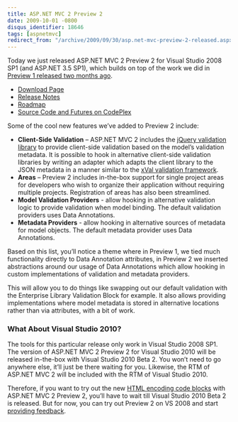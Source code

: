 ```yaml
---
title: ASP.NET MVC 2 Preview 2
date: 2009-10-01 -0800
disqus_identifier: 18646
tags: [aspnetmvc]
redirect_from: "/archive/2009/09/30/asp.net-mvc-preview-2-released.aspx/"
---
```


Today we just released ASP.NET MVC 2 Preview 2 for Visual Studio 2008
SP1 (and ASP.NET 3.5 SP1), which builds on top of the work we did in
[Preview 1 released two months
ago](https://haacked.com/archive/2009/07/30/asp.net-mvc-released.aspx "ASP.NET MVC 2 Preview 1 Released").

-   [Download
    Page](http://go.microsoft.com/fwlink/?LinkID=154414 "Download ASP.NET MVC 2 Preview 2")
-   [Release
    Notes](http://go.microsoft.com/fwlink/?LinkID=157066 "ASP.NET MVC 2 Preview 2 Release Notes")
-   [Roadmap](http://aspnet.codeplex.com/Wiki/View.aspx?title=Road%20Map&referringTitle=Home "Roadmap")
-   [Source Code and Futures on
    CodePlex](http://aspnet.codeplex.com/Release/ProjectReleases.aspx?ReleaseId=33836 "Source Code on CodePlex") 

Some of the cool new features we’ve added to Preview 2 include:

-   **Client-Side Validation** – ASP.NET MVC 2 includes the [jQuery
    validation
    library](http://bassistance.de/jquery-plugins/jquery-plugin-validation/ "jQuery Validation")
    to provide client-side validation based on the model’s validation
    metadata. It is possible to hook in alternative client-side
    validation libraries by writing an adapter which adapts the client
    library to the JSON metadata in a manner similar to the [xVal
    validation
    framework](http://xval.codeplex.com/ "xVal Validation Framework on CodePlex").
-   **Areas** – Preview 2 includes in-the-box support for single project
    areas for developers who wish to organize their application without
    requiring multiple projects. Registration of areas has also been
    streamlined.
-   **Model Validation Providers** - allow hooking in alternative
    validation logic to provide validation when model binding. The
    default validation providers uses Data Annotations.
-   **Metadata Providers** - allow hooking in alternative sources of
    metadata for model objects. The default metadata provider uses Data
    Annotations.

Based on this list, you’ll notice a theme where in Preview 1, we tied
much functionality directly to Data Annotation attributes, in Preview 2
we inserted abstractions around our usage of Data Annotations which
allow hooking in custom implementations of validation and metadata
providers.

This will allow you to do things like swapping out our default
validation with the Enterprise Library Validation Block for example. It
also allows providing implementations where model metadata is stored in
alternative locations rather than via attributes, with a bit of work.

### What About Visual Studio 2010?

The tools for this particular release only work in Visual Studio 2008
SP1. The version of ASP.NET MVC 2 Preview 2 for Visual Studio 2010 will
be released in-the-box with Visual Studio 2010 Beta 2. You won’t need to
go anywhere else, it’ll just be there waiting for you. Likewise, the RTM
of ASP.NET MVC 2 will be included with the RTM of Visual Studio 2010.

Therefore, if you want to try out the new [HTML encoding code
blocks](https://haacked.com/archive/2009/09/25/html-encoding-code-nuggets.aspx "HTML Encoding Code Blocks")
with ASP.NET MVC 2 Preview 2, you’ll have to wait till Visual Studio
2010 Beta 2 is released. But for now, you can try out Preview 2 on VS
2008 and start [providing
feedback](http://forums.asp.net/1146.aspx "ASP.NET MVC Forums").

